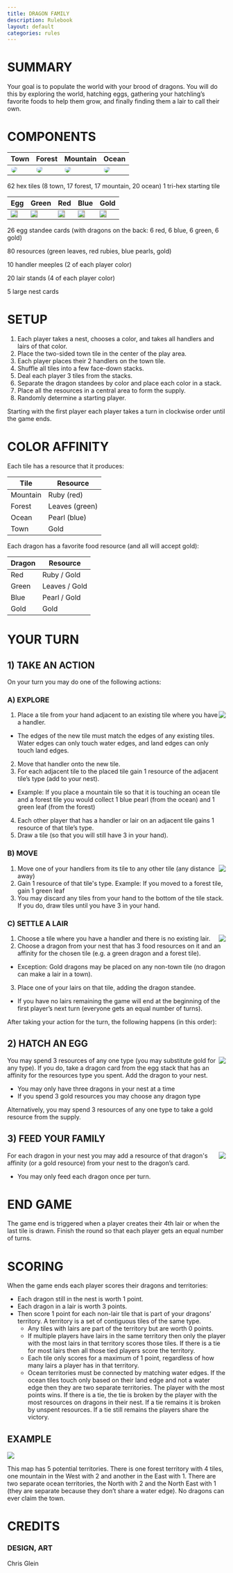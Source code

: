 ```yaml
---
title: DRAGON FAMILY
description: Rulebook
layout: default
categories: rules
---
```

# SUMMARY
Your goal is to populate the world with your brood of dragons. You will do this by exploring the world, hatching eggs, gathering your hatchling’s favorite foods to help them grow, and finally finding them a lair to call their own.

# COMPONENTS

| Town | Forest | Mountain | Ocean |
| --- | --- | --- | --- | 
| <img src="rulebook\TileTown.png" style="max-height: 100px; clip-path: polygon(50% 4%, 94% 27%, 94% 74%, 50% 97%, 6% 74%, 6% 27%);"/> | <img src="rulebook\TileForest.png" style="max-height: 100px; clip-path: polygon(50% 4%, 94% 27%, 94% 74%, 50% 97%, 6% 74%, 6% 27%);"/> | <img src="rulebook\TileMountain.png" style="max-height: 100px; clip-path: polygon(50% 4%, 94% 27%, 94% 74%, 50% 97%, 6% 74%, 6% 27%);"/> | <img src="rulebook\TileWater.png" style="max-height: 100px; clip-path: polygon(50% 4%, 94% 27%, 94% 74%, 50% 97%, 6% 74%, 6% 27%); "/> |

62 hex tiles (8 town, 17 forest, 17 mountain, 20 ocean)
1 tri-hex starting tile

| Egg | Green | Red | Blue | Gold |
| --- | --- | --- | --- | --- |
| <img src="rulebook\EggCard.png" style="max-height: 100px; background-color: rgb(199, 182, 147);"/> | <img src="rulebook\DragonGreen.png" style="max-height: 100px; background-color: rgb(199, 182, 147);"/> | <img src="rulebook\DragonRed.png" style="max-height: 100px; background-color: rgb(199, 182, 147);"/> | <img src="rulebook\DragonBlue.png" style="max-height: 100px; background-color: rgb(199, 182, 147);"/> | <img src="rulebook\DragonGold.png" style="max-height: 100px; background-color: rgb(199, 182, 147);"/> |

26 egg standee cards (with dragons on the back: 6 red, 6 blue, 6 green, 6 gold)
                 
80 resources (green leaves, red rubies, blue pearls, gold)

10 handler meeples (2 of each player color)

20 lair stands (4 of each player color)

5 large nest cards

# SETUP
1. Each player takes a nest, chooses a color, and takes all handlers and lairs of that color.
2. Place the two-sided town tile in the center of the play area.
3. Each player places their 2 handlers on the town tile.
4. Shuffle all tiles into a few face-down stacks.
5. Deal each player 3 tiles from the stacks.
6. Separate the dragon standees by color and place each color in a stack.
7. Place all the resources in a central area to form the supply.
8. Randomly determine a starting player. 

Starting with the first player each player takes a turn in clockwise order until the game ends.

# COLOR AFFINITY 
Each tile has a resource that it produces:

| Tile | Resource |
| --- | --- |
| Mountain | Ruby (red) |
| Forest | Leaves (green) |
| Ocean | Pearl (blue) |
| Town | Gold |

Each dragon has a favorite food resource (and all will accept gold):

| Dragon | Resource |
| --- | --- |
| Red | Ruby / Gold |
| Green | Leaves / Gold |
| Blue | Pearl / Gold |
| Gold | Gold |
 
# YOUR TURN

## 1) TAKE AN ACTION
On your turn you may do one of the following actions:

### A) EXPLORE
<img src="rulebook\PlayerAid_Explore.png" style="max-height: 100px; float: right;"/>

1. Place a tile from your hand adjacent to an existing tile where you have a handler.
- The edges of the new tile must match the edges of any existing tiles. Water edges can only touch water edges, and land edges can only touch land edges.
2. Move that handler onto the new tile.
3. For each adjacent tile to the placed tile gain 1 resource of the adjacent tile’s type (add to your nest).
- Example: If you place a mountain tile so that it is touching an ocean tile and a forest tile you would collect 1 blue pearl (from the ocean) and 1 green leaf (from the forest)
4. Each other player that has a handler or lair on an adjacent tile gains 1 resource of that tile’s type.
5. Draw a tile (so that you will still have 3 in your hand).

### B) MOVE 
<img src="rulebook\PlayerAid_Move.png" style="max-height: 100px; float: right;"/>

1. Move one of your handlers from its tile to any other tile (any distance away)
2. Gain 1 resource of that tile's type.
Example: If you moved to a forest tile, gain 1 green leaf
3. You may discard any tiles from your hand to the bottom of the tile stack. If you do, draw tiles until you have 3 in your hand.

### C) SETTLE A LAIR
<img src="rulebook\PlayerAid_Lair.png" style="max-height: 100px; float: right;"/>

1. Choose a tile where you have a handler and there is no existing lair.
2. Choose a dragon from your nest that has 3 food resources on it and an affinity for the chosen tile (e.g. a green dragon and a forest tile).
  - Exception: Gold dragons may be placed on any non-town tile (no dragon can make a lair in a town).

3. Place one of your lairs on that tile, adding the dragon standee.
  - If you have no lairs remaining the game will end at the beginning of the first player’s next turn (everyone gets an equal number of turns).

After taking your action for the turn, the following happens (in this order):

## 2) HATCH AN EGG
<img src="rulebook\PlayerAid_Egg.png" style="max-height: 100px; float: right;"/>

You may spend 3 resources of any one type (you may substitute gold for any type). If you do, take a dragon card from the egg stack that has an affinity for the resources type you spent. Add the dragon to your nest.
- You may only have three dragons in your nest at a time
- If you spend 3 gold resources you may choose any dragon type

Alternatively, you may spend 3 resources of any one type to take a gold resource from the supply.

## 3) FEED YOUR FAMILY
<img src="rulebook\PlayerAid_Feed.png" style="max-height: 100px; float: right;"/>

For each dragon in your nest you may add a resource of that dragon's affinity (or a gold resource) from your nest to the dragon’s card.
- You may only feed each dragon once per turn.

# END GAME
The game end is triggered when a player creates their 4th lair or when the last tile is drawn. Finish the round so that each player gets an equal number of turns.

# SCORING
When the game ends each player scores their dragons and territories:
- Each dragon still in the nest is worth 1 point.
- Each dragon in a lair is worth 3 points.
- Then score 1 point for each non-lair tile that is part of your dragons’ territory. A territory is a set of contiguous tiles of the same type.
  - Any tiles with lairs are part of the territory but are worth 0 points.
  - If multiple players have lairs in the same territory then only the player with the most lairs in that territory scores those tiles. If there is a tie for most lairs then all those tied players score the territory.
  - Each tile only scores for a maximum of 1 point, regardless of how many lairs a player has in that territory.
  - Ocean territories must be connected by matching water edges. If the ocean tiles touch only based on their land edge and not a water edge then they are two separate territories.
The player with the most points wins. If there is a tie, the tie is broken by the player with the most resources on dragons in their nest. If a tie remains it is broken by unspent resources. If a tie still remains the players share the victory.

## EXAMPLE
<img src="rulebook\ScoringExample.png"/>

This map has 5 potential territories. There is one forest territory with 4 tiles, one mountain in the West with 2 and another in the East with 1. There are two separate ocean territories, the North with 2 and the North East with 1 (they are separate because they don’t share a water edge). No dragons can ever claim the town.

# CREDITS
### DESIGN, ART
Chris Glein
